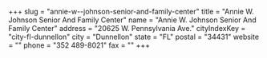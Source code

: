 +++
slug = "annie-w--johnson-senior-and-family-center"
title = "Annie W. Johnson Senior And Family Center"
name = "Annie W. Johnson Senior And Family Center"
address = "20625 W. Pennsylvania Ave."
cityIndexKey = "city-fl-dunnellon"
city = "Dunnellon"
state = "FL"
postal = "34431"
website = ""
phone = "352 489-8021"
fax = ""
+++
